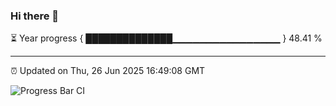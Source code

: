 ### Hi there 👋

⏳ Year progress { ██████████████▁▁▁▁▁▁▁▁▁▁▁▁▁▁▁▁ } 48.41 %

---

⏰ Updated on Thu, 26 Jun 2025 16:49:08 GMT

![Progress Bar CI](https://github.com/IshwaranRudhara/GIT-ACTION/workflows/Progress%20Bar%20CI/badge.svg)
